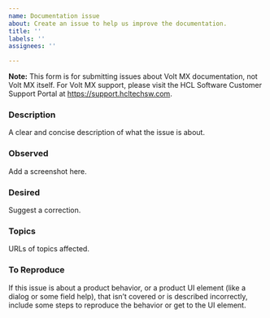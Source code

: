 ```yaml
---
name: Documentation issue
about: Create an issue to help us improve the documentation.
title: ''
labels: ''
assignees: ''

---
```


**Note:** This form is for submitting issues about Volt MX documentation, not Volt MX itself. For Volt MX support, please visit the HCL Software Customer Support Portal at https://support.hcltechsw.com.

### Description
A clear and concise description of what the issue is about. 

### Observed 
Add a screenshot here.

### Desired
Suggest a correction.
 
### Topics
URLs of topics affected.
 
### To Reproduce 
If this issue is about a product behavior, or a product UI element (like a dialog or some field help), that isn’t covered or is described incorrectly, include some steps to reproduce the behavior or get to the UI element. 

